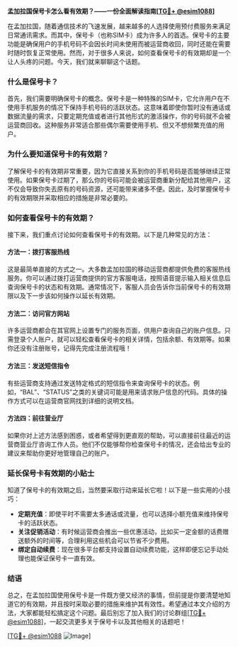 **孟加拉国保号卡怎么看有效期？——一份全面解读指南[[TG💪+ @esim1088](https://t.me/s/esim1088)]**

在孟加拉国，随着通信技术的飞速发展，越来越多的人选择使用预付费服务来满足日常通讯需求。而其中，保号卡（也称SIM卡）成为许多人的首选。保号卡的主要功能是确保用户的手机号码不会因长时间未使用而被运营商收回，同时还能在需要时随时恢复正常使用。然而，对于很多人来说，如何查看保号卡的有效期却是一个让人头疼的问题。今天，我们就来聊聊这个话题。

### 什么是保号卡？

首先，我们需要明确保号卡的概念。保号卡是一种特殊的SIM卡，它允许用户在不使用手机服务的情况下保持手机号码的活跃状态。这意味着即使你暂时没有通话或数据流量的需求，只要定期充值或者进行其他形式的激活操作，你的号码就不会被运营商回收。这种服务非常适合那些偶尔需要使用手机、但又不想频繁充值的用户。

### 为什么要知道保号卡的有效期？

了解保号卡的有效期非常重要，因为它直接关系到你的手机号码是否能够继续正常使用。如果保号卡过期了，那么你的号码可能会被运营商重新分配给其他用户，这不仅会导致你失去原有的号码资源，还可能带来诸多不便。因此，及时掌握保号卡的有效期限并采取相应的措施是非常必要的。

### 如何查看保号卡的有效期？

接下来，我们重点讨论如何查看保号卡的有效期。以下是几种常见的方法：

#### 方法一：拨打客服热线

这是最简单直接的方式之一。大多数孟加拉国的移动运营商都提供免费的客服热线服务。你可以通过拨打运营商提供的官方客服电话，按照语音提示输入相关信息后查询保号卡的状态和有效期。通常情况下，客服人员会告诉你当前保号卡的有效期限以及下一步该如何操作以延长有效期。

#### 方法二：访问官方网站

许多运营商都会在其官网上设置专门的服务页面，供用户查询自己的账户信息。只需登录个人账户，就可以轻松查看保号卡的相关详情，包括余额、有效期等。如果你还没有注册账号，记得先完成注册流程哦！

#### 方法三：发送短信指令

有些运营商支持通过发送特定格式的短信指令来查询保号卡的状态。例如，“BAL”、“STATUS”之类的关键词可能是用来请求账户信息的代码。具体的操作方式可以在运营商官网找到详细的说明文档。

#### 方法四：前往营业厅

如果你对上述方法感到困惑，或者希望得到更直观的帮助，可以直接前往最近的运营商营业厅咨询工作人员。他们不仅能够帮你检查保号卡的情况，还会给出专业的建议来帮助你更好地管理自己的账户。

### 延长保号卡有效期的小贴士

知道了保号卡的有效期之后，当然要采取行动来延长它啦！以下是一些实用的小技巧：

- **定期充值**：即使平时不需要太多通话或流量，也可以选择小额充值来维持保号卡的活跃状态。
- **关注促销活动**：有时候运营商会推出一些优惠活动，比如买一定金额的话费赠送额外的时间等，合理利用这些机会可以节省不少费用。
- **绑定自动续费**：现在很多平台都支持设置自动续费功能，这样即便忘记手动处理也能保证保号卡一直有效。

### 结语

总之，在孟加拉国使用保号卡是一件既方便又经济的事情，但前提是你要清楚地知道它的有效期，并且按时采取必要的措施来维护其有效性。希望通过本文介绍的方法，大家都能轻松搞定这个问题。最后别忘了加入我们的讨论群组[[TG💪+ @esim1088](https://t.me/s/esim1088)]，一起交流更多关于保号卡以及其他相关的话题吧！

[[TG💪+ @esim1088](https://t.me/s/esim1088) ![Image](https://i.postimg.cc/4NQfJmqS/Snipaste-2025-05-13-00-14-12.png)]